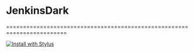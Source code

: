 # JenkinsDark
========================================================================

[![Install with Stylus](https://img.shields.io/badge/Install%20with-Stylus-00adad.svg)][Install with Stylus]

 [Install with Stylus]: https://raw.githubusercontent.com/couchoud-t/JenkinsDark/main/JenkinsDark.user.css
